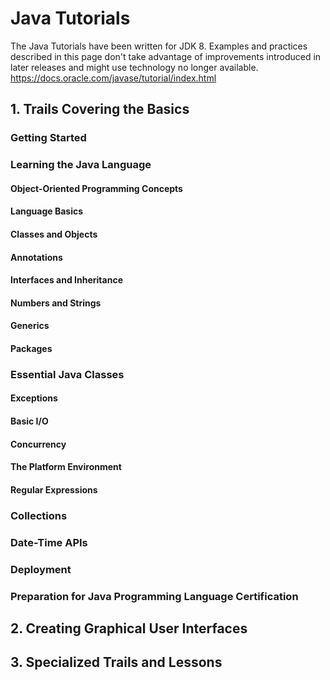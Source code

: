# Java Tutorials

The Java Tutorials have been written for JDK 8. Examples and practices described in this page don't take advantage of improvements introduced in later releases and might use technology no longer available.
https://docs.oracle.com/javase/tutorial/index.html

## 1. Trails Covering the Basics

### Getting Started


### Learning the Java Language


#### Object-Oriented Programming Concepts


#### Language Basics


#### Classes and Objects


#### Annotations


#### Interfaces and Inheritance


#### Numbers and Strings


#### Generics


#### Packages


### Essential Java Classes

#### Exceptions

#### Basic I/O

#### Concurrency

#### The Platform Environment

#### Regular Expressions

### Collections


### Date-Time APIs


### Deployment


### Preparation for Java Programming Language Certification 



## 2. Creating Graphical User Interfaces


## 3. Specialized Trails and Lessons
